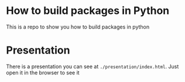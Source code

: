 # How to build packages in Python

This is a repo to show you how to build packages in python

# Presentation

There is a presentation you can see at `./presentation/index.html`. Just open
it in the browser to see it


